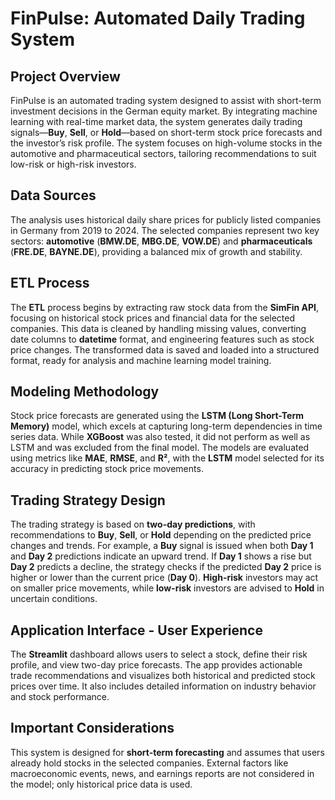 # FinPulse: Automated Daily Trading System

## Project Overview
FinPulse is an automated trading system designed to assist with short-term investment decisions in the German equity market. By integrating machine learning with real-time market data, the system generates daily trading signals—**Buy**, **Sell**, or **Hold**—based on short-term stock price forecasts and the investor’s risk profile. The system focuses on high-volume stocks in the automotive and pharmaceutical sectors, tailoring recommendations to suit low-risk or high-risk investors.

## Data Sources
The analysis uses historical daily share prices for publicly listed companies in Germany from 2019 to 2024. The selected companies represent two key sectors: **automotive** (**BMW.DE**, **MBG.DE**, **VOW.DE**) and **pharmaceuticals** (**FRE.DE**, **BAYNE.DE**), providing a balanced mix of growth and stability.

## ETL Process
The **ETL** process begins by extracting raw stock data from the **SimFin API**, focusing on historical stock prices and financial data for the selected companies. This data is cleaned by handling missing values, converting date columns to **datetime** format, and engineering features such as stock price changes. The transformed data is saved and loaded into a structured format, ready for analysis and machine learning model training.

## Modeling Methodology
Stock price forecasts are generated using the **LSTM (Long Short-Term Memory)** model, which excels at capturing long-term dependencies in time series data. While **XGBoost** was also tested, it did not perform as well as LSTM and was excluded from the final model. The models are evaluated using metrics like **MAE**, **RMSE**, and **R²**, with the **LSTM** model selected for its accuracy in predicting stock price movements.

## Trading Strategy Design
The trading strategy is based on **two-day predictions**, with recommendations to **Buy**, **Sell**, or **Hold** depending on the predicted price changes and trends. For example, a **Buy** signal is issued when both **Day 1** and **Day 2** predictions indicate an upward trend. If **Day 1** shows a rise but **Day 2** predicts a decline, the strategy checks if the predicted **Day 2** price is higher or lower than the current price (**Day 0**). **High-risk** investors may act on smaller price movements, while **low-risk** investors are advised to **Hold** in uncertain conditions.

## Application Interface - User Experience
The **Streamlit** dashboard allows users to select a stock, define their risk profile, and view two-day price forecasts. The app provides actionable trade recommendations and visualizes both historical and predicted stock prices over time. It also includes detailed information on industry behavior and stock performance.

## Important Considerations
This system is designed for **short-term forecasting** and assumes that users already hold stocks in the selected companies. External factors like macroeconomic events, news, and earnings reports are not considered in the model; only historical price data is used.
